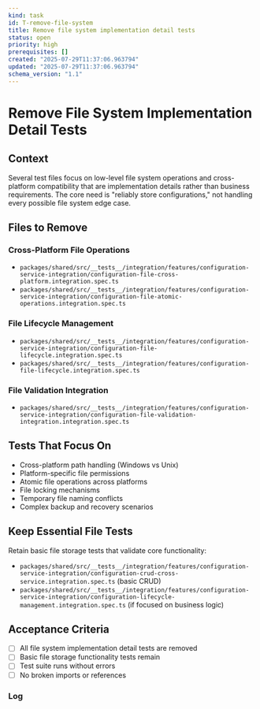 ```yaml
---
kind: task
id: T-remove-file-system
title: Remove file system implementation detail tests
status: open
priority: high
prerequisites: []
created: "2025-07-29T11:37:06.963794"
updated: "2025-07-29T11:37:06.963794"
schema_version: "1.1"
---
```


# Remove File System Implementation Detail Tests

## Context

Several test files focus on low-level file system operations and cross-platform compatibility that are implementation details rather than business requirements. The core need is "reliably store configurations," not handling every possible file system edge case.

## Files to Remove

### Cross-Platform File Operations

- `packages/shared/src/__tests__/integration/features/configuration-service-integration/configuration-file-cross-platform.integration.spec.ts`
- `packages/shared/src/__tests__/integration/features/configuration-service-integration/configuration-file-atomic-operations.integration.spec.ts`

### File Lifecycle Management

- `packages/shared/src/__tests__/integration/features/configuration-service-integration/configuration-file-lifecycle.integration.spec.ts`
- `packages/shared/src/__tests__/integration/features/configuration-file-lifecycle.integration.spec.ts`

### File Validation Integration

- `packages/shared/src/__tests__/integration/features/configuration-service-integration/configuration-file-validation-integration.integration.spec.ts`

## Tests That Focus On

- Cross-platform path handling (Windows vs Unix)
- Platform-specific file permissions
- Atomic file operations across platforms
- File locking mechanisms
- Temporary file naming conflicts
- Complex backup and recovery scenarios

## Keep Essential File Tests

Retain basic file storage tests that validate core functionality:

- `packages/shared/src/__tests__/integration/features/configuration-service-integration/configuration-crud-cross-service.integration.spec.ts` (basic CRUD)
- `packages/shared/src/__tests__/integration/features/configuration-service-integration/configuration-lifecycle-management.integration.spec.ts` (if focused on business logic)

## Acceptance Criteria

- [ ] All file system implementation detail tests are removed
- [ ] Basic file storage functionality tests remain
- [ ] Test suite runs without errors
- [ ] No broken imports or references

### Log
